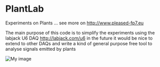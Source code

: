 PlantLab
========

Experiments on Plants ... see more on http://www.pleased-fp7.eu

The main purpose of this code is to simplify the experiments using the labjack U6 DAQ http://labjack.com/u6
 in the future it would be nice to extend to other DAQs and write a kind of general purpose free tool to analyse signals emitted by plants

![My image](https://raw.github.com/andreavitaletti/PlantLab/master/configprop.png)
